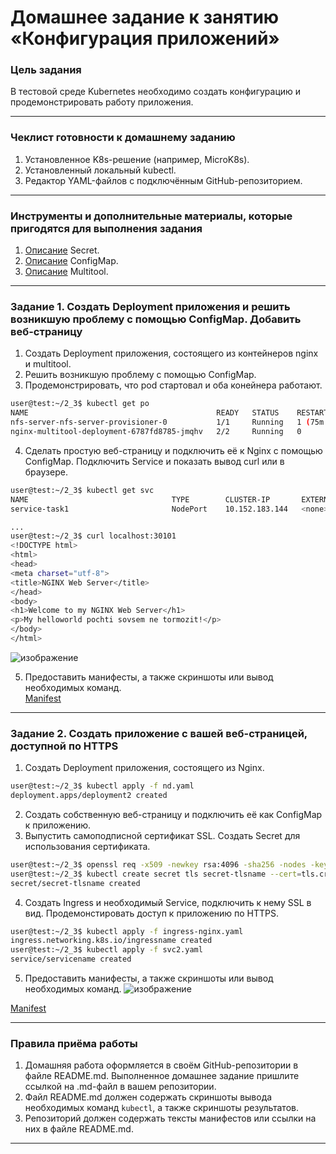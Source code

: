 # Домашнее задание к занятию «Конфигурация приложений»

### Цель задания

В тестовой среде Kubernetes необходимо создать конфигурацию и продемонстрировать работу приложения.

------

### Чеклист готовности к домашнему заданию

1. Установленное K8s-решение (например, MicroK8s).
2. Установленный локальный kubectl.
3. Редактор YAML-файлов с подключённым GitHub-репозиторием.

------

### Инструменты и дополнительные материалы, которые пригодятся для выполнения задания

1. [Описание](https://kubernetes.io/docs/concepts/configuration/secret/) Secret.
2. [Описание](https://kubernetes.io/docs/concepts/configuration/configmap/) ConfigMap.
3. [Описание](https://github.com/wbitt/Network-MultiTool) Multitool.

------

### Задание 1. Создать Deployment приложения и решить возникшую проблему с помощью ConfigMap. Добавить веб-страницу

1. Создать Deployment приложения, состоящего из контейнеров nginx и multitool.
2. Решить возникшую проблему с помощью ConfigMap.
3. Продемонстрировать, что pod стартовал и оба конейнера работают.  
```bash
user@test:~/2_3$ kubectl get po
NAME                                          READY   STATUS    RESTARTS      AGE
nfs-server-nfs-server-provisioner-0           1/1     Running   1 (75m ago)   4d4h
nginx-multitool-deployment-6787fd8785-jmqhv   2/2     Running   0             28s
```
4. Сделать простую веб-страницу и подключить её к Nginx с помощью ConfigMap. Подключить Service и показать вывод curl или в браузере.  
```bash
user@test:~/2_3$ kubectl get svc
NAME                                TYPE        CLUSTER-IP       EXTERNAL-IP   PORT(S)          AGE
service-task1                       NodePort    10.152.183.144   <none>        80:30101/TCP     8s

...
user@test:~/2_3$ curl localhost:30101
<!DOCTYPE html>
<html>
<head>
<meta charset="utf-8">
<title>NGINX Web Server</title>
</head>
<body>
<h1>Welcome to my NGINX Web Server</h1>
<p>My helloworld pochti sovsem ne tormozit!</p>
</body>
</html>
```
![изображение](https://github.com/user-attachments/assets/67859561-ac22-4169-b9b2-3eda14d35ce8)

5. Предоставить манифесты, а также скриншоты или вывод необходимых команд.  
[Manifest](https://github.com/PetrMezentsev/homeworks/blob/main/12-kubernetes-2.3-%D0%9A%D0%BE%D0%BD%D1%84%D0%B8%D0%B3%D1%83%D1%80%D0%B0%D1%86%D0%B8%D1%8F%20%D0%BF%D1%80%D0%B8%D0%BB%D0%BE%D0%B6%D0%B5%D0%BD%D0%B8%D0%B9/task1.yaml)
------

### Задание 2. Создать приложение с вашей веб-страницей, доступной по HTTPS 

1. Создать Deployment приложения, состоящего из Nginx.  
```bash
user@test:~/2_3$ kubectl apply -f nd.yaml 
deployment.apps/deployment2 created
```
2. Создать собственную веб-страницу и подключить её как ConfigMap к приложению.
3. Выпустить самоподписной сертификат SSL. Создать Secret для использования сертификата.  
```bash
user@test:~/2_3$ openssl req -x509 -newkey rsa:4096 -sha256 -nodes -keyout tls.key -out tls.crt -subj "/CN=testsite.com" -days 365
user@test:~/2_3$ kubectl create secret tls secret-tlsname --cert=tls.crt --key=tls.key
secret/secret-tlsname created
```
4. Создать Ingress и необходимый Service, подключить к нему SSL в вид. Продемонстировать доступ к приложению по HTTPS.   
```bash
user@test:~/2_3$ kubectl apply -f ingress-nginx.yaml 
ingress.networking.k8s.io/ingressname created
user@test:~/2_3$ kubectl apply -f svc2.yaml 
service/servicename created
```
5. Предоставить манифесты, а также скриншоты или вывод необходимых команд.
![изображение](https://github.com/user-attachments/assets/28ae78e5-cb6d-472a-8bba-70e0406d57d8)

[Manifest](https://github.com/PetrMezentsev/homeworks/blob/main/12-kubernetes-2.3-%D0%9A%D0%BE%D0%BD%D1%84%D0%B8%D0%B3%D1%83%D1%80%D0%B0%D1%86%D0%B8%D1%8F%20%D0%BF%D1%80%D0%B8%D0%BB%D0%BE%D0%B6%D0%B5%D0%BD%D0%B8%D0%B9/task2.yaml)

------

### Правила приёма работы

1. Домашняя работа оформляется в своём GitHub-репозитории в файле README.md. Выполненное домашнее задание пришлите ссылкой на .md-файл в вашем репозитории.
2. Файл README.md должен содержать скриншоты вывода необходимых команд `kubectl`, а также скриншоты результатов.
3. Репозиторий должен содержать тексты манифестов или ссылки на них в файле README.md.

------
